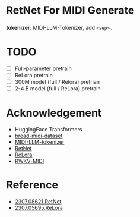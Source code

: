 # RetNet For MIDI Generate

**tokenizer**: MIDI-LLM-Tokenizer, add `<sep>`。

# TODO
- [ ] Full-parameter pretrain
- [ ] ReLora pretrain
- [ ] 300M model (full / Relora) pretrian
- [ ] 2-4 B model (full / ReLora) pretrain

# Acknowledgement
* HuggingFace Transformers
* [bread-midi-dataset](https://huggingface.co/datasets/breadlicker45/bread-midi-dataset)
* [MIDI-LLM-tokenizer](https://github.com/briansemrau/MIDI-LLM-tokenizer)
* [RetNet](https://github.com/syncdoth/RetNet)
* [ReLora](https://github.com/Guitaricet/relora)
* [RWKV-MIDI](https://huggingface.co/BlinkDL/rwkv-4-music)

# Reference
* [2307.08621.RetNet](https://arxiv.org/abs/2307.08621)
* [2307.05695.ReLora](https://arxiv.org/abs/2307.05695)